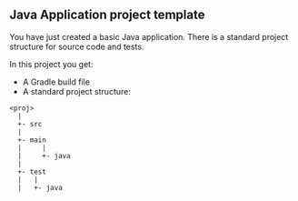 Java Application project template
------------------------------------

You have just created a basic Java application. There is a standard project
structure for source code and tests.

In this project you get:

* A Gradle build file
* A standard project structure:

```
<proj>
  |
  +- src
  |
  +- main
  |     |
  |     +- java
  |
  +- test
  |   |
  |   +- java
  ```